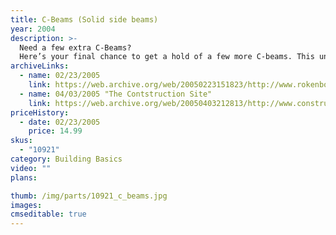 ```yaml
---
title: C-Beams (Solid side beams)
year: 2004
description: >-
  Need a few extra C-Beams?
  Here’s your final chance to get a hold of a few more C-beams. This unique building beam features 2 solid sides which are great for making walls or a flat driving surface. Bag contains 24 Full C-Beams.
archiveLinks:
  - name: 02/23/2005
    link: https://web.archive.org/web/20050223151823/http://www.rokenbok.com/catalog/pd_bb_10921.html
  - name: 04/03/2005 "The Contstruction Site"
    link: https://web.archive.org/web/20050403212813/http://www.constructiontoys.com/zirokenbok.html
priceHistory:
  - date: 02/23/2005
    price: 14.99
skus:
  - "10921"
category: Building Basics
video: ""
plans:

thumb: /img/parts/10921_c_beams.jpg
images:
cmseditable: true
---
```

